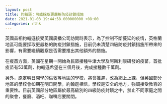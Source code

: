 ```yaml
---
layout: post
title: 約翰遜：可能採取更嚴格防疫封鎖措施
date: 2021-01-03 19:44:58.000000000 +08:00
categories: rthk
---
```


英國首相約翰遜接受英國廣播公司訪問時表示，為了控制不斷蔓延的疫情，英格蘭地區可能要採取更嚴格的防疫封鎖措施，目前仍未清楚四級防疫封鎖措施所帶來的影響，有需要繼續觀察是否需要推出其他額外的措施。

在疫苗方面，英國在星期一開始為民眾接種牛津大學及阿斯利康研發的疫苗，首批疫苗有53萬劑，約翰遜希望在三個月後，完成接種數千萬劑。

另外，原定明日開學的倫敦等地區的學校，將會推遲，改為網上上課，但英國部分地區的學校會如期在明日開學，約翰遜相信，學校是安全的地方，強調接受教育的重要性。目前英國部分地區屬於最高級別的四級防疫封鎖之中，禁止不同家庭之間的聚會，餐廳、酒吧、咖啡店要關閉。
